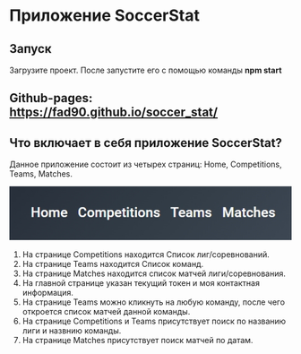 # Приложение SoccerStat
## Запуск
Загрузите проект. После запустите его с помощью команды __npm start__

## Github-pages: https://fad90.github.io/soccer_stat/

## Что включает в себя приложение SoccerStat?
Данное приложение состоит из четырех страниц: Home, Competitions, Teams, Matches.

![nav](./public/nav.jpg)


1. На странице Competitions находится Список лиг/соревнований.
2. На странице Teams находится Список команд.
3. На странице Matches находится список матчей лиги/соревнования.
4. На главной странице указан текущий токен и моя контактная информация.
5. На странице Teams можно кликнуть на любую команду, после чего откроется список матчей данной команды.
6. На странице Competitions и Teams присутствует поиск по названию лиги и назвнию команды.
6. На странице Matches присутствует поиск матчей по датам.
